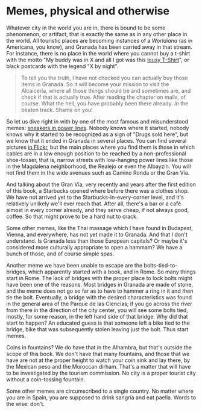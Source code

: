 # Memes, physical and otherwise

Whatever city in the world you are in, there is bound to be some
phenomenon, or artifact, that is exactly the same as in any other
place in the world. All touristic places are becoming instances of a
*Worldiana* (as in Americana, you know), and Granada has been carried
away in that stream. For instance, there is no place in the world where
you cannot buy a t-shirt with the motto "My buddy was in X and all I
got was this [lousy T-Shirt](http://selfindulgence.org/List_of_items_with_the_phrase_and_all_I_got_was_this_lousy_T-shirt)", or black postcards with the legend "X by
night".

>To tell you the truth, I have not checked you can actually buy those
>items in Granada. So it will become your mission to visit the
>Alcaicería, where all those things should be and sometimes are, and
>check if that is actually true. After reading the chapter on malls,
>of course. What the hell, you have probably been there already. *In*
>the beaten track. Shame on you!

So let us dive right in with  by one of the most famous and misunderstood memes:
[sneakers in power lines](http://www.snopes.com/crime/gangs/sneakers.asp). Nobody
knows where it started, nobody knows why it started to be recognized
as a sign of "Drugs sold here", but we know that it ended in Granada
in several places. You can find several pictures
[in Flickr](https://www.flickr.com/photos/cottonmouth2010/4481868029/in/photolist-7Q3KdH),
but the main places where you find them is those in which cables are
in a low enough position to be reached by a non-professional
shoe-tosser, that is, narrow streets with low-hanging power lines
like those in the Magdalena neighborhood, the Realejo or even the
Albayzín. You will not find them in the wide avenues such as Camino
Ronda or the Gran Vía.

And talking about the Gran Vía, very recently and years after the
first edition of this book, a Starbucks opened where before there was
a clothes shop. We have not arrived yet to the
Starbucks-in-every-corner level, and it's relatively unlikely we'll
ever reach that. After all, there's a bar or a café almost in every
corner already, and they serve cheap, if not always good, coffee. So
that might prove to be a hard nut to crack.

Some other memes, like the Thai massage which I have found in
Budapest, Vienna, and everywhere, has not yet made it to Granada. And
that I don't understand. Is Granada less than those European capitals?
Or maybe it's considered more culturally appropriate to open a hammam?
We have a bunch of those, and of course simple spas.

Another meme we have been unable to escape are the
bolts-tied-to-bridges, which apparently started with a book, and in
Rome. So many things start in Rome. The lack of bridges with the
proper place to lock bolts might have been one of the reasons. Most
bridges in Granada are made of stone, and the meme does not go so far
as to have to hammer a ring in it and *then* tie the bolt. Eventually,
a bridge with the desired characteristics was found in the general
area of the Parque de las Ciencias; if you go across the river from
there in the direction of the city center, you will see some bolts
tied, mostly, for some reason, in the left hand side of that
bridge. Why did that start to happen? An educated guess is that
someone left a bike tied to the bridge, bike that was subsequently
stolen leaving just the bolt. Thus start memes.

Coins in fountains? We do have that in the Alhambra, but that's
outside the scope of this book. We don't have that many fountains, and
those that we have are not at the proper height to watch your coin
sink and lay there, by the Mexican peso and the Moroccan
dirham. That's a matter that will have to be investigated by the
tourism commission. No city is a proper tourist city without a
coin-tossing fountain.

Some other memes are circumscribed to a single country. No matter
where you are in Spain, you are supposed to drink sangría and eat
paella. Words to the wise: don't. 

